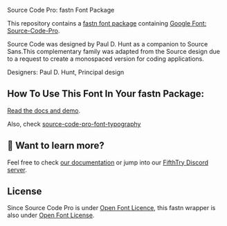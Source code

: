 Source Code Pro: fastn Font Package

This repository contains a [fastn font package](https://fpm.dev/featured/fonts/) containing [Google Font: 
Source-Code-Pro](https://fonts.google.com/specimen/Source+Code+Pro/about).

Source Code was designed by Paul D. Hunt as 
a companion to Source Sans.This complementary 
family was adapted from the Source design 
due to a request to create a monospaced 
version for coding applications.

Designers: Paul D. Hunt, Principal design

## How To Use This Font In Your fastn Package:

[Read the docs and demo](https://fastn-community.github.io/source-code-pro-font/).

Also, check [source-code-pro-font-typography](https://fastn-community.github.io/source-code-pro-font-typography/)

## 👀 Want to learn more?

Feel free to check [our documentation](https://fpm.dev/) or jump into our [FifthTry Discord 
server](https://discord.gg/bucrdvptYd).

## License

Since Source Code Pro is under [Open Font Licence](https://fonts.google.com/specimen/Source+Code+Pro/about), this fastn wrapper is also
under [Open Font License](LICENSE).